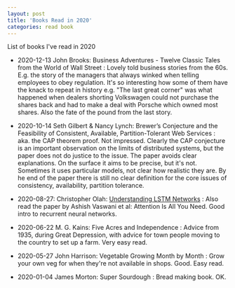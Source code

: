 ```yaml
---
layout: post
title: 'Books Read in 2020'
categories: read book
---
```


List of books I've read in 2020

- 2020-12-13 John Brooks: Business Adventures - Twelve Classic Tales from the World of Wall Street
: Lovely told business stories from the 60s. E.g. the story of the managers
that always winked when telling employees to obey regulation. It's so
interesting how some of them have the knack to repeat in history e.g. "The last
great corner" was what happened when dealers shorting Volkswagen could not
purchase the shares back and had to make a deal with Porsche which owned most
shares. Also the fate of the pound from the last story.

- 2020-10-14 Seth Gilbert & Nancy Lynch: Brewer’s Conjecture and the Feasibility of Consistent, Available, Partition-Tolerant Web Services
: aka. the CAP theorem proof. Not impressed. Clearly the CAP conjecture is an
important observation on the limits of distributed systems, but the paper does
not do justice to the issue. The paper avoids clear explanations. On the
surface it aims to be precise, but it's not. Sometimes it uses particular
models, not clear how realistic they are. By he end of the paper there is still
no clear definition for the core issues of consistency, availability, partition
tolerance.

- 2020-08-27: Christopher Olah: [Understanding LSTM Networks](https://colah.github.io/posts/2015-08-Understanding-LSTMs/)
: Also read the paper by Ashish Vaswani et al: Attention Is All You Need. Good
intro to recurrent neural networks.

- 2020-06-22 M. G. Kains: Five Acres and Independence
: Advice from 1935, during Great Depression, with advice for town people moving
to the country to set up a farm. Very easy read.

- 2020-05-27 John Harrison: Vegetable Growing Month by Month
: Grow your own veg for when they're not available in shops. Good. Easy read.

- 2020-01-04 James Morton: Super Sourdough
: Bread making book. OK.

